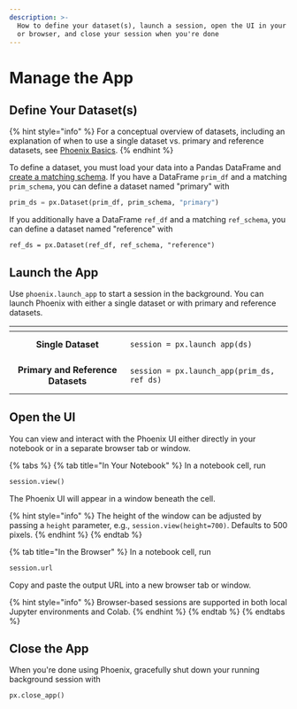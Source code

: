 ```yaml
---
description: >-
  How to define your dataset(s), launch a session, open the UI in your notebook
  or browser, and close your session when you're done
---
```


# Manage the App

## Define Your Dataset(s)

{% hint style="info" %}
For a conceptual overview of datasets, including an explanation of when to use a single dataset vs. primary and reference datasets, see [Phoenix Basics](../concepts/phoenix-basics.md#datasets).
{% endhint %}

To define a dataset, you must load your data into a Pandas DataFrame and [create a matching schema](define-your-schema.md). If you have a DataFrame `prim_df` and a matching `prim_schema`, you can define a dataset named "primary" with

```python
prim_ds = px.Dataset(prim_df, prim_schema, "primary")
```

If you additionally have a DataFrame `ref_df` and a matching `ref_schema`, you can define a dataset named "reference" with

```
ref_ds = px.Dataset(ref_df, ref_schema, "reference")
```

## Launch the App

Use `phoenix.launch_app` to start a session in the background. You can launch Phoenix with either a single dataset or with primary and reference datasets.

<table data-card-size="large" data-view="cards"><thead><tr><th align="center"></th><th></th></tr></thead><tbody><tr><td align="center"><strong>Single Dataset</strong></td><td><pre class="language-python"><code class="lang-python">session = px.launch_app(ds)
</code></pre></td></tr><tr><td align="center"><strong>Primary and Reference Datasets</strong></td><td><pre class="language-python"><code class="lang-python">session = px.launch_app(prim_ds, ref_ds)
</code></pre></td></tr></tbody></table>

## Open the UI

&#x20;You can view and interact with the Phoenix UI either directly in your notebook or in a separate browser tab or window.

{% tabs %}
{% tab title="In Your Notebook" %}
In a notebook cell, run

```python
session.view()
```

The Phoenix UI will appear in a window beneath the cell.



{% hint style="info" %}
The height of the window can be adjusted by passing a `height` parameter, e.g., `session.view(height=700)`. Defaults to 500 pixels.
{% endhint %}
{% endtab %}

{% tab title="In the Browser" %}
In a notebook cell, run

```python
session.url
```

Copy and paste the output URL into a new browser tab or window.



{% hint style="info" %}
Browser-based sessions are supported in both local Jupyter environments and Colab.
{% endhint %}
{% endtab %}
{% endtabs %}

## Close the App

When you're done using Phoenix, gracefully shut down your running background session with

```python
px.close_app()
```
